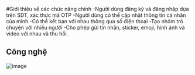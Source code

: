 #Giới thiệu về các chức năng chính 
-Người dùng đăng ký và đăng nhập dựa trên SDT, xác thực mã OTP
-Người dùng có thể cập nhật thông tin cá nhân của mình
-Có thể kết bạn với nhau thông qua số điện thoại 
-Tạo nhóm trò chuyện với nhiều người
-Cho phép gửi tin nhắn, sticker, emoji, hình ảnh và video với nhau và thu hồi.
## Công nghệ 
![image](https://github.com/lequanglocdev/zalo-web-app/assets/107296302/44b46bf0-ab6c-4827-bfb2-b638564a93e0)



